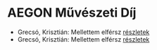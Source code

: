 # AEGON Művészeti Díj

- Grecsó, Krisztián: Mellettem elférsz [részletek](_details/%7Bopf.creator%7D.md#id_1231)
- Grecsó, Krisztián: Mellettem elférsz [részletek](_details/%7Bopf.creator%7D.md#id_989)